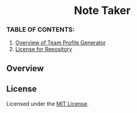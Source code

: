 <h1 align ="center"> Note Taker </h1>

### **TABLE OF CONTENTS:**
1. [Overview of Team Profile Generator](#overview)
2. [License for Repository](#license)

## Overview

## License
Licensed under the [MIT License](https://choosealicense.com/licenses/mit/#).